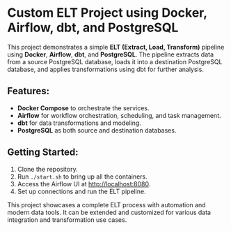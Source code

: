 # Custom ELT Project using Docker, Airflow, dbt, and PostgreSQL

This project demonstrates a simple **ELT (Extract, Load, Transform)** pipeline using **Docker**, **Airflow**, **dbt**, and **PostgreSQL**. The pipeline extracts data from a source PostgreSQL database, loads it into a destination PostgreSQL database, and applies transformations using dbt for further analysis.

## Features:
- **Docker Compose** to orchestrate the services.
- **Airflow** for workflow orchestration, scheduling, and task management.
- **dbt** for data transformations and modeling.
- **PostgreSQL** as both source and destination databases.

## Getting Started:
1. Clone the repository.
2. Run `./start.sh` to bring up all the containers.
3. Access the Airflow UI at [http://localhost:8080](http://localhost:8080).
4. Set up connections and run the ELT pipeline.

This project showcases a complete ELT process with automation and modern data tools. It can be extended and customized for various data integration and transformation use cases.

